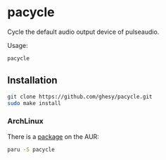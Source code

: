 # pacycle

Cycle the default audio output device of pulseaudio.

Usage:

``` sh
pacycle
````

## Installation

``` sh
git clone https://github.com/ghesy/pacycle.git
sudo make install
```

### ArchLinux

There is a [package](https://aur.archlinux.org/packages/pacycle) on the AUR:

``` sh
paru -S pacycle
```
